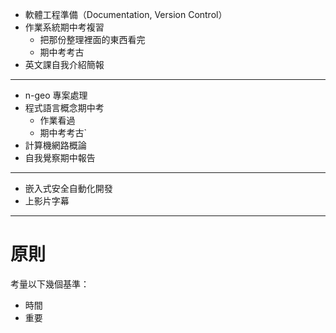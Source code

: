 - 軟體工程準備（Documentation, Version Control）
- 作業系統期中考複習
	- 把那份整理裡面的東西看完
	- 期中考考古
- 英文課自我介紹簡報

---

- n-geo 專案處理
- 程式語言概念期中考
	- 作業看過
	- 期中考考古`
- 計算機網路概論
- 自我覺察期中報告

---

 - 嵌入式安全自動化開發
 - 上影片字幕

---

# 原則
考量以下幾個基準：
- 時間
- 重要